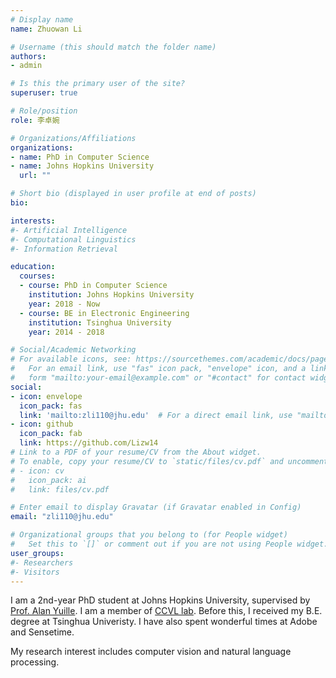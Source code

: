 ```yaml
---
# Display name
name: Zhuowan Li

# Username (this should match the folder name)
authors:
- admin

# Is this the primary user of the site?
superuser: true

# Role/position
role: 李卓婉

# Organizations/Affiliations
organizations:
- name: PhD in Computer Science
- name: Johns Hopkins University
  url: ""

# Short bio (displayed in user profile at end of posts)
bio: 

interests:
#- Artificial Intelligence
#- Computational Linguistics
#- Information Retrieval

education:
  courses:
  - course: PhD in Computer Science
    institution: Johns Hopkins University
    year: 2018 - Now
  - course: BE in Electronic Engineering
    institution: Tsinghua University
    year: 2014 - 2018

# Social/Academic Networking
# For available icons, see: https://sourcethemes.com/academic/docs/page-builder/#icons
#   For an email link, use "fas" icon pack, "envelope" icon, and a link in the
#   form "mailto:your-email@example.com" or "#contact" for contact widget.
social:
- icon: envelope
  icon_pack: fas
  link: 'mailto:zli110@jhu.edu'  # For a direct email link, use "mailto:test@example.org".
- icon: github
  icon_pack: fab
  link: https://github.com/Lizw14
# Link to a PDF of your resume/CV from the About widget.
# To enable, copy your resume/CV to `static/files/cv.pdf` and uncomment the lines below.
# - icon: cv
#   icon_pack: ai
#   link: files/cv.pdf

# Enter email to display Gravatar (if Gravatar enabled in Config)
email: "zli110@jhu.edu"

# Organizational groups that you belong to (for People widget)
#   Set this to `[]` or comment out if you are not using People widget.
user_groups:
#- Researchers
#- Visitors
---
```


I am a 2nd-year PhD student at Johns Hopkins University, supervised by [Prof. Alan Yuille](https://cs.jhu.edu/~ayuille/). I am a member of [CCVL lab](https://ccvl.jhu.edu/team/). Before this, I received my B.E. degree at Tsinghua Univeristy. I have also spent wonderful times at Adobe and Sensetime.

My research interest includes computer vision and natural language processing. 

